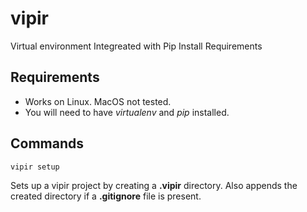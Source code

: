 # vipir
Virtual environment Integreated with Pip Install Requirements

## Requirements
- Works on Linux. MacOS not tested.
- You will need to have *virtualenv* and *pip* installed.

## Commands
```
vipir setup
```
Sets up a vipir project by creating a **.vipir** directory. Also appends the created directory if a **.gitignore** file is present.

